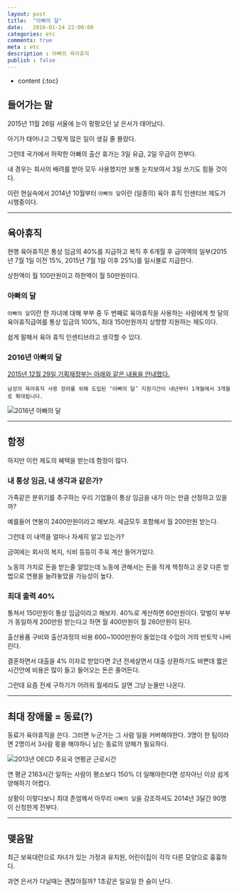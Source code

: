 ```yaml
---
layout: post
title:  "아빠의 달"
date:   2016-01-24 22:00:00
categories: etc
comments: true
meta : etc
description : 아빠의 육아휴직 
publish : false
---
```


* content
{:toc}

## 들어가는 말

2015년 11월 26일 서울에 눈이 펑펑오던 날 은서가 태어났다.

아기가 태어나고 그렇게 많은 일이 생길 줄 몰랐다.

그런데 국가에서 허락한 아빠의 출산 휴가는 3일 유급, 2일 무급이 전부다.

내 경우는 회사의 배려를 받아 모두 사용했지만 보통 눈치보여서 3일 쓰기도 힘들 것이다.

이런 현실속에서 2014년 10월부터 `아빠의 달`이란 (일종의) 육아 휴직 인센티브 제도가 시행중이다. 

---

## 육아휴직

현행 육아휴직은 통상 임금의 40%를 지급하고 복직 후 6개월 후 급여액의 일부(2015년 7월 1일 이전 15%, 2015년 7월 1일 이후 25%)를 일시불로 지급한다.

상한액이 월 100만원이고 하한액이 월 50만원이다.

### 아빠의 달

`아빠의 달`이란 한 자녀에 대해 부부 중 두 번째로 육아휴직을 사용하는 사람에게 첫 달의 육아휴직급여를 통상 임금의 100%, 최대 150만원까지 상향향 지원하는 제도이다.

쉽게 말해서 육아 휴직 인센티브라고 생각할 수 있다.

### 2016년 아빠의 달

[2015년 12월 29일 기획재정부는 아래와 같은 내용을 안내했다.](http://www.korea.kr/policy/economyView.do?newsId=148807470&call_from=naver_news)

`남성의 육아휴직 사용 장려를 위해 도입된 ‘아빠의 달’ 지원기간이 내년부터 1개월에서 3개월로 확대됩니다.`

![2016년 아빠의 달]({{"/images/daddys_month.jpg"}})

---

## 함정

하지만 이런 제도의 혜택을 받는데 함정이 많다.

### 내 통상 임금, 내 생각과 같은가?

가족같은 분위기를 추구하는 우리 기업들이 통상 임금을 내가 아는 만큼 산정하고 있을까?

예를들어 연봉이 2400만원이라고 해보자. 세금모두 포함해서 월 200만원 받는다.

그런데 이 내역을 얼마나 자세히 알고 있는가?

금여에는 회사의 복지, 식비 등등이 주욱 계산 들어가있다.

노동의 가치로 돈을 받는줄 알았는데 노동에 관해서는 돈을 작게 책정하고 온갖 다른 방법으로 연봉을 늘려놓았을 가능성이 높다.

### 최대 출력 40%

퉁쳐서 150만원이 통상 임금이라고 해보자. 40%로 계산하면 60만원이다. 맞벌이 부부가 동일하게 200만원 받는다고 하면 월 400만원이 월 260만원이 된다.

출산용품 구비와 출산과정의 비용 600~1000만원이 들었는데 수입이 거의 반토막 나버린다.

결혼하면서 대출을 4% 이자로 받았다면 2년 전세살면서 대출 상환하기도 바쁜데 짧은 시간안에 비용은 많이 들고 들어오는 돈은 줄어든다.

그런데 요즘 전세 구하기가 어려워 월세라도 살면 그냥 눈물만 나온다.

---

## 최대 장애물 = 동료(?)

동료가 육아휴직을 쓴다. 그러면 누군가는 그 사람 일을 커버해야한다. 3명이 한 팀이라면 2명이서 3사람 몫을 해야하니 남는 동료의 양해가 필요하다.

![2013년 OECD 주요국 연평균 근로시간](http://i.huffpost.com/gen/3722272/original.jpg)

연 평균 2163시간 일하는 사람이 평소보다 150% 더 일해야한다면 성자아닌 이상 쉽게 양해하기 어렵다.

상황이 이렇다보니 최대 존엄께서 아무리 `아빠의 달`을 강조하셔도 2014년 3달간 90명이 신청한게 전부다.    

---

## 맺음말

최근 보육대란으로 자녀가 있는 가정과 유치원, 어린이집이 각각 다른 모양으로 흉흉하다.

과연 은서가 다닐때는 괜찮아질까? 1초같은 일요일 한 숨이 난다.